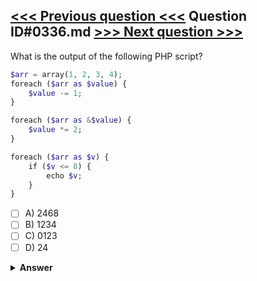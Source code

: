 [<<< Previous question <<<](0335.md)   Question ID#0336.md   [>>> Next question >>>](0337.md)
---

What is the output of the following PHP script?
```php
$arr = array(1, 2, 3, 4);
foreach ($arr as $value) {
    $value -= 1;
}

foreach ($arr as &$value) {
    $value *= 2;
}

foreach ($arr as $v) {
    if ($v <= 8) {
        echo $v;
    }
}
```

- [ ] A) 2468
- [ ] B) 1234
- [ ] C) 0123
- [ ] D) 24

<details><summary><b>Answer</b></summary>
<p>
  Answer: <strong>A</strong>
</p>
</details>
